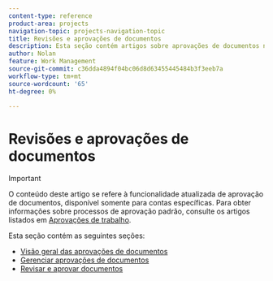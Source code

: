 ```yaml
---
content-type: reference
product-area: projects
navigation-topic: projects-navigation-topic
title: Revisões e aprovações de documentos
description: Esta seção contém artigos sobre aprovações de documentos no Adobe Workfront.
author: Nolan
feature: Work Management
source-git-commit: c36dda4894f04bc06d8d63455445484b3f3eeb7a
workflow-type: tm+mt
source-wordcount: '65'
ht-degree: 0%

---
```


# Revisões e aprovações de documentos

>[!IMPORTANT]
>
>O conteúdo deste artigo se refere à funcionalidade atualizada de aprovação de documentos, disponível somente para contas específicas. Para obter informações sobre processos de aprovação padrão, consulte os artigos listados em [Aprovações de trabalho](/help/quicksilver/review-and-approve-work/manage-approvals/manage-approvals.md).

Esta seção contém as seguintes seções:

* [Visão geral das aprovações de documentos](/help/quicksilver/review-and-approve-work/document-reviews-and-approvals/document-approvals-overview.md)
* [Gerenciar aprovações de documentos](/help/quicksilver/review-and-approve-work/document-reviews-and-approvals/manage-document-approvals/manage-document-approvals.md)
* [Revisar e aprovar documentos](/help/quicksilver/review-and-approve-work/document-reviews-and-approvals/review-and-approve-documents/review-and-approve-documents.md)